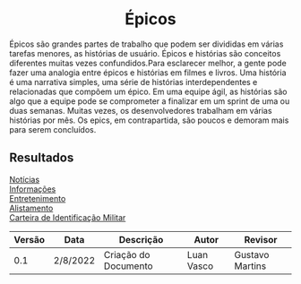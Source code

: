# <center> Épicos

Épicos são grandes partes de trabalho que podem ser divididas em várias tarefas menores, as histórias de usuário.
Épicos e histórias são conceitos diferentes muitas vezes confundidos.Para esclarecer melhor, a gente pode fazer uma analogia entre épicos e histórias em filmes e livros.
Uma história é uma narrativa simples, uma série de histórias interdependentes e relacionadas que compõem um épico.
Em uma equipe ágil, as histórias são algo que a equipe pode se comprometer a finalizar em um sprint de uma ou duas semanas. Muitas vezes, os desenvolvedores trabalham em várias histórias por mês. Os epics, em contrapartida, são poucos e demoram mais para serem concluídos.

## Resultados

[Notícias](/noticias.md)<br>
[Informações](/informacoes.md)<br>
[Entretenimento](/entretenimento.md)<br>
[Alistamento](/alistamento.md)<br>
[Carteira de Identificação Militar](/carteira.md)<br>

| Versão | Data | Descrição | Autor | Revisor |
|--------|------|-------|-----------| ------- |
| 0.1 | 2/8/2022 | Criação do Documento | Luan Vasco| Gustavo Martins |

